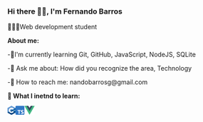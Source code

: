 ### Hi there 👋🏽, I'm Fernando Barros 

👨🏽‍💻Web development student

**About me:**

<p>-🌱I'm currently learning Git, GitHub, JavaScript, NodeJS, SQLite</p>

<p>-💬 Ask me about: How did you recognize the area, Technology</p>

<p>-📧 How to reach me: nandobarrosg@gmail.com</p>


**📖 What I inetnd to learn:**

<img align="left" height="20" src="./imagens/c-plus-plus.png">
<img align="left" height="20" src="./imagens/typescript.png">
<img align="left" height="20" src="./imagens/vue-js.png">